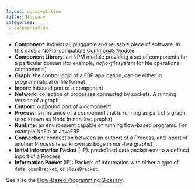```yaml
---
layout: documentation
title: Glossary
categories:
 - documentation
---
```

* **Component**: individual, pluggable and reusable piece of software. In this case a NoFlo-compatible [CommonJS Module](http://requirejs.org/docs/commonjs.html)
* **Component Library**: an NPM module providing a set of components for a particular domain (for example, *noflo-filesystem* for file operations components)
* **Graph**: the control logic of a FBP application, can be either in programmatical or file format
* **Inport**: inbound port of a component
* **Network**: collection of processes connected by sockets. A running version of a graph
* **Outport**: outbound port of a component
* **Process**: an instance of a component that is running as part of a graph (also known as Node in non-live graphs)
* **Runtime**: an environment capable of running flow-based programs. For example NoFlo or JavaFBP
* **Connection**: connection between an outport of a Process, and inport of another Process (also known as Edge in non-live graphs)
* **Initial Information Packet** (IIP): predefined data packet sent to a defined inport of a Process
* **Information Packet** (IP): Packets of information with either a type of `data`, `openBracket`, or `closeBracket`.

See also the [Flow-Based Programming Glossary](http://www.jpaulmorrison.com/fbp/gloss.htm).
